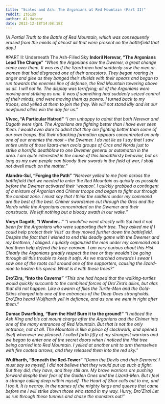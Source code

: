 ```yaml
---
title: "Scales and Ash: The Argonians at Red Mountain (Part II)"
reddit: 1t61sx
author: Al-Hatoor
date: 2013-12-18T14:08:18Z
---
```


*[A Partial Truth to the Battle of Red Mountain, which was consequently erased from the minds of almost all that were present on the battlefield that day.]*

#PART II: Underneath The Ash-Filled Sky
**Indoril Nerevar, “The Argonians Lead The Charge”**
	*“When the Argonians saw the Dwemer, a great change came over them. It was as if the lizard-men had suddenly saw the men or women that had disgraced one of their ancestors. They began roaring in anger and glee as they banged their shields with their spears and began to run towards the enemies line of defense, the Red Mountain towering above us all. I will not lie. The display was terrifying; all of the Argonians were moving and striking as one. It was if something had suddenly seized control of their minds, and were moving them as pawns. I turned back to my troops, and yelled at them to join the fray. We will not stand idly and let our newfound allies win the day for us.”*

**Vivec, “A Particular Hatred”**
	*“I am unhappy to admit that both Nerevar and Dagoth were right. The Argonians are fighting better than I have ever seen them. I would even dare to admit that they are fighting better than some of our own troops. But their attacking formation appears concentrated on only one of our enemies the most – the Dwemer. I do not lie as I say that I saw entire units of those lizard-men avoid groups of Orcs and Nords just to strike a horrific deathblow to one Dwemer general or automaton in the area. I am quite interested in the cause of this bloodthirsty behavior, but as long as my own people can bloody their swords in the field of war, I shall not dwell much on the matter.”*

**Alandro-Sul, “Forging the Path”**
	*“Nerevar yelled to me from across the battlefield that we needed to enter the Red Mountain as quickly as possible before the Dwemer activated their ‘weapon’. I quickly grabbed a contingent of a mixture of Argonian and Chimer troops and began to fight our through the combat zone. I must say that I think the soldiers under my command are the best of the best. Chimer swordsmen cut through the Orcs and the Nords while the Argonians concentrated on the Dwemer and their constructs. We left nothing but a bloody swath in our wake.”*

**Voryn Dagoth, “I Wonder…”**
	*“I would’ve went directly with Sul had it not been for the Argonians who were supporting their tree. They asked me if I could help protect their ‘Hist’ as they moved further down the battlefield. Despite the fact that I wished to end this deadly game with the Dwemer and my brethren, I obliged. I quickly organized the men under my command and had them help defend the tree-caravan. I am very curious about this Hist. Clearly the Argonians greatly respect the tree or they wouldn’t be going through all this trouble to keep it safe. As we marched onwards I swear I saw one of the roots coil around one of the supporters, causing the lizard-man to hasten his speed. What is it with these trees?”*

**Dro’Zira, “Into the Caverns”**
	*“This one had hoped that the walking-turtles would quickly succumb to the combined forces of Dro’Zira’s allies, but alas that did not happen. Like a swarm of flies the Turtle-Men and the Gold-Skins charged into one of the entrances of the Deep Ones strongholds. Dro’Zira heard Wulfharth yell in defiance, and as one we went in right after them.”*

**Dumac Dwarfking, “Burn the Hist! Burn it to the ground!”**
	*“I noticed the Ash King and his cat mount charge after the Argonians and the Chimer into one of the many entrances of Red Mountain. But that is not the only entrance, not at all. The Mountain is like a piece of clockwork, and opened itself whenever we pleased. I called forth fifty of my strongest warriors and we began to enter one of the secret doors when I noticed the Hist tree being carried into Red Mountain. I yelled at another unit to arm themselves with fire coated arrows, and they released them into the red sky.”*

**Wulfharth, “Beneath the Red-Tower”**
	*“Damn the Devils and their Demons! I must say so myself, I did not believe that they would put up such a fight. But they did, they have, and they still are. My brave warriors are pushing forward despite their fear of the Golden Ones and the Lizard-Men. But I feel a strange calling deep within myself. The Heart of Shor calls out to me, and I too it. It is nearby. In the names of the mighty kings and queens that came before me I will strike down those who stand in my way. Hurry, Dro’Zira! Let us run through these tunnels and chase the monsters out!”*
